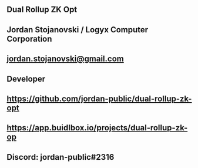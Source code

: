 ## Dual Rollup ZK Opt

## Jordan Stojanovski / Logyx Computer Corporation

## jordan.stojanovski@gmail.com

## Developer

## https://github.com/jordan-public/dual-rollup-zk-opt

## https://app.buidlbox.io/projects/dual-rollup-zk-op

## Discord: jordan-public#2316
